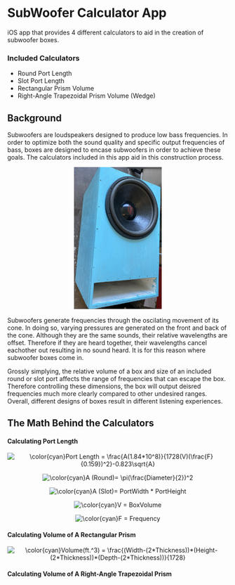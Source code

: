 # SubWoofer Calculator App

iOS app that provides 4 different calculators to aid in the creation of subwoofer boxes. <br />

### Included Calculators

- Round Port Length
- Slot Port Length
- Rectangular Prism Volume
- Right-Angle Trapezoidal Prism Volume (Wedge)

## Background

Subwoofers are loudspeakers designed to produce low bass frequencies. In order to optimize both the sound quality and specific output frequencies of bass, boxes are designed to encase subwoofers in order to achieve these goals. The calculators included in this app aid in this construction process.

<p align="center">
  <img src="example_box.png" width="200" class="center" />
</p>

Subwoofers generate frequencies through the oscilating movement of its cone. In doing so, varying pressures are generated on the front and back of the cone. Although they are the same sounds, their relative wavelengths are offset. Therefore if they are heard together, their wavelengths cancel eachother out resulting in no sound heard. It is for this reason where subwoofer boxes come in.

Grossly simplying, the relative volume of a box and size of an included round or slot port affects the range of frequencies that can escape the box. Therefore controlling these dimensions, the box will output deisred frequencies much more clearly compared to other undesired ranges. Overall, different designs of boxes result in different listening experiences. 

## The Math Behind the Calculators

#### Calculating Port Length

<p align="center">
  <img src="https://latex.codecogs.com/svg.latex?\color{cyan}Port&space;Length&space;=&space;\frac{A(1.84*10^8)}{1728(V)(\frac{F}{0.159})^2}-0.823\sqrt{A}" title="\color{cyan}Port Length = \frac{A(1.84*10^8)}{1728(V)(\frac{F}{0.159})^2}-0.823\sqrt{A}" />
</p>
<p align="center">
  <img src="https://latex.codecogs.com/svg.latex?\color{cyan}A&space;(Round)=&space;\pi(\frac{Diameter}{2})^2" title="\color{cyan}A (Round)= \pi(\frac{Diameter}{2})^2" />
</p>
<p align="center">
  <img src="https://latex.codecogs.com/svg.latex?\color{cyan}A&space;(Slot)=&space;PortWidth&space;*&space;PortHeight" title="\color{cyan}A (Slot)= PortWidth * PortHeight" />
</p>
<p align="center">
  <img src="https://latex.codecogs.com/svg.latex?\color{cyan}V&space;=&space;BoxVolume" title="\color{cyan}V = BoxVolume" />
</p>
<p align="center">
  <img src="https://latex.codecogs.com/svg.latex?\color{cyan}F&space;=&space;Frequency" title="\color{cyan}F = Frequency" />
</p>

#### Calculating Volume of A Rectangular Prism

<p align="center">
  <img src="https://latex.codecogs.com/svg.latex?\color{cyan}Volume(ft.^3)&space;=&space;\frac{(Width-(2*Thickness))*(Height-(2*Thickness))*(Depth-(2*Thickness))}{1728}" title="\color{cyan}Volume(ft.^3) = \frac{(Width-(2*Thickness))*(Height-(2*Thickness))*(Depth-(2*Thickness))}{1728}" />
</p>

#### Calculating Volume of A Right-Angle Trapezoidal Prism

